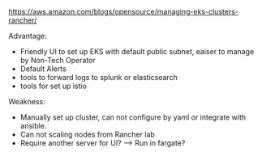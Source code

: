 https://aws.amazon.com/blogs/opensource/managing-eks-clusters-rancher/

Advantage:
- Friendly UI to set up EKS with default public subnet, eaiser to manage by Non-Tech Operator
- Default Alerts
- tools to forward logs to splunk or elasticsearch
- tools for set up istio

Weakness:
- Manually set up cluster, can not configure by yaml or integrate with ansible.
- Can not scaling nodes from Rancher lab
- Require another server for UI? --> Run in fargate?